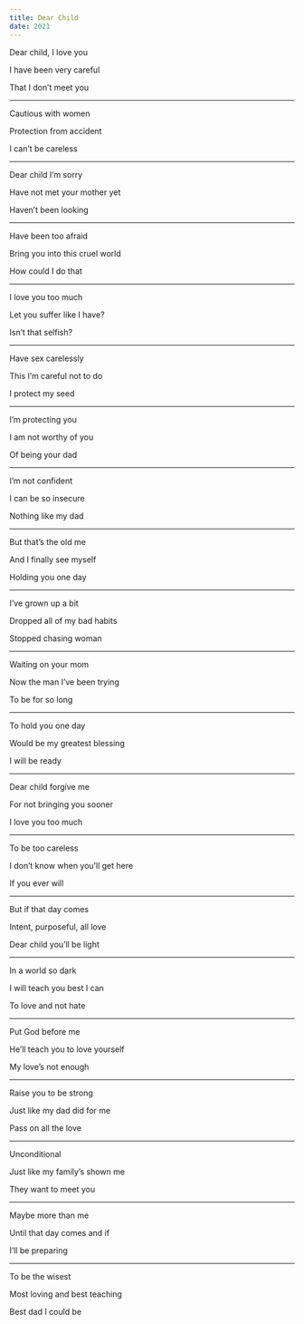 ```yaml
---
title: Dear Child 
date: 2021
---
```



Dear child, I love you 

I have been very careful

That I don’t meet you 

---

Cautious with women 

Protection from accident 

I can’t be careless 

---

Dear child I’m sorry 

Have not met your mother yet 

Haven’t been looking 

---

Have been too afraid 

Bring you into this cruel world 

How could I do that 

---

I love you too much 

Let you suffer like I have?

Isn’t that selfish? 

---

Have sex carelessly 

This I’m careful not to do 

I protect my seed 

---

I’m protecting you 

I am not worthy of you 

Of being your dad 

---

I’m not confident 

I can be so insecure 

Nothing like my dad 

---

But that’s the old me 

And I finally see myself 

Holding you one day 

---

I’ve grown up a bit 

Dropped all of my bad habits 

Stopped chasing woman 

---

Waiting on your mom 

Now the man I’ve been trying 

To be for so long 

---

To hold you one day 

Would be my greatest blessing 

I will be ready 

---

Dear child forgive me 

For not bringing you sooner 

I love you too much 

---

To be too careless 

I don’t know when you’ll get here 

If you ever will 

---

But if that day comes 

Intent, purposeful, all love 

Dear child you’ll be light 

---

In a world so dark 

I will teach you best I can 

To love and not hate 

---

Put God before me 

He’ll teach you to love yourself 

My love’s not enough 

---

Raise you to be strong 

Just like my dad did for me 

Pass on all the love 

---

Unconditional 

Just like my family’s shown me 

They want to meet you 

---

Maybe more than me 

Until that day comes and if 

I’ll be preparing 

---

To be the wisest 

Most loving and best teaching 

Best dad I could be 
